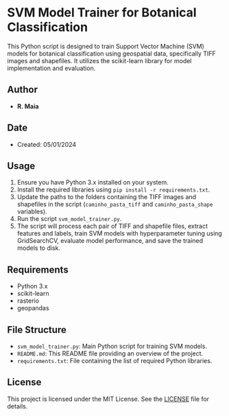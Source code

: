 # SVM Model Trainer for Botanical Classification

This Python script is designed to train Support Vector Machine (SVM) models for botanical classification using geospatial data, specifically TIFF images and shapefiles. It utilizes the scikit-learn library for model implementation and evaluation.

## Author
- **R. Maia**

## Date
- Created: 05/01/2024

## Usage
1. Ensure you have Python 3.x installed on your system.
2. Install the required libraries using `pip install -r requirements.txt`.
3. Update the paths to the folders containing the TIFF images and shapefiles in the script (`caminho_pasta_tiff` and `caminho_pasta_shape` variables).
4. Run the script `svm_model_trainer.py`.
5. The script will process each pair of TIFF and shapefile files, extract features and labels, train SVM models with hyperparameter tuning using GridSearchCV, evaluate model performance, and save the trained models to disk.

## Requirements
- Python 3.x
- scikit-learn
- rasterio
- geopandas

## File Structure
- `svm_model_trainer.py`: Main Python script for training SVM models.
- `README.md`: This README file providing an overview of the project.
- `requirements.txt`: File containing the list of required Python libraries.

## License
This project is licensed under the MIT License. See the [LICENSE](LICENSE) file for details.
